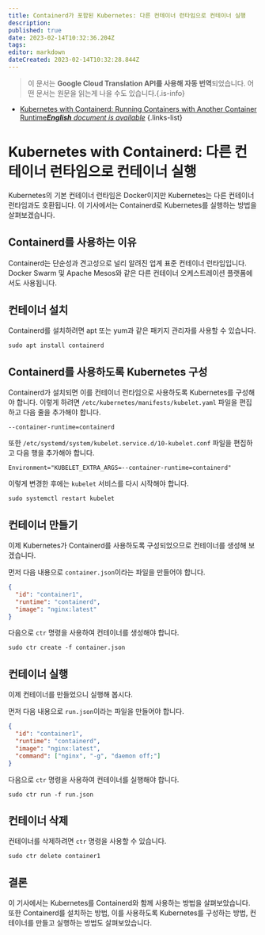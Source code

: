 ```yaml
---
title: Containerd가 포함된 Kubernetes: 다른 컨테이너 런타임으로 컨테이너 실행
description: 
published: true
date: 2023-02-14T10:32:36.204Z
tags: 
editor: markdown
dateCreated: 2023-02-14T10:32:28.844Z
---
```


> 이 문서는 **Google Cloud Translation API를 사용해 자동 번역**되었습니다.
어떤 문서는 원문을 읽는게 나을 수도 있습니다.{.is-info}



- [Kubernetes with Containerd: Running Containers with Another Container Runtime***English** document is available*](/en/Knowledge-base/Kubernetes/kubernetes-with-containerd-running-containers-with-another-container-runtime)
{.links-list}


# Kubernetes with Containerd: 다른 컨테이너 런타임으로 컨테이너 실행

Kubernetes의 기본 컨테이너 런타임은 Docker이지만 Kubernetes는 다른 컨테이너 런타임과도 호환됩니다. 이 기사에서는 Containerd로 Kubernetes를 실행하는 방법을 살펴보겠습니다.

## Containerd를 사용하는 이유

Containerd는 단순성과 견고성으로 널리 알려진 업계 표준 컨테이너 런타임입니다. Docker Swarm 및 Apache Mesos와 같은 다른 컨테이너 오케스트레이션 플랫폼에서도 사용됩니다.

## 컨테이너 설치

Containerd를 설치하려면 apt 또는 yum과 같은 패키지 관리자를 사용할 수 있습니다.

```
sudo apt install containerd
```

## Containerd를 사용하도록 Kubernetes 구성

Containerd가 설치되면 이를 컨테이너 런타임으로 사용하도록 Kubernetes를 구성해야 합니다. 이렇게 하려면 `/etc/kubernetes/manifests/kubelet.yaml` 파일을 편집하고 다음 줄을 추가해야 합니다.

```
--container-runtime=containerd
```

또한 `/etc/systemd/system/kubelet.service.d/10-kubelet.conf` 파일을 편집하고 다음 행을 추가해야 합니다.

```
Environment="KUBELET_EXTRA_ARGS=--container-runtime=containerd"
```

이렇게 변경한 후에는 `kubelet` 서비스를 다시 시작해야 합니다.

```
sudo systemctl restart kubelet
```

## 컨테이너 만들기

이제 Kubernetes가 Containerd를 사용하도록 구성되었으므로 컨테이너를 생성해 보겠습니다.

먼저 다음 내용으로 `container.json`이라는 파일을 만들어야 합니다.

```json
{
  "id": "container1",
  "runtime": "containerd",
  "image": "nginx:latest"
}
```

다음으로 `ctr` 명령을 사용하여 컨테이너를 생성해야 합니다.

```
sudo ctr create -f container.json
```

## 컨테이너 실행

이제 컨테이너를 만들었으니 실행해 봅시다.

먼저 다음 내용으로 `run.json`이라는 파일을 만들어야 합니다.

```json
{
  "id": "container1",
  "runtime": "containerd",
  "image": "nginx:latest",
  "command": ["nginx", "-g", "daemon off;"]
}
```

다음으로 `ctr` 명령을 사용하여 컨테이너를 실행해야 합니다.

```
sudo ctr run -f run.json
```

## 컨테이너 삭제

컨테이너를 삭제하려면 `ctr` 명령을 사용할 수 있습니다.

```
sudo ctr delete container1
```

## 결론

이 기사에서는 Kubernetes를 Containerd와 함께 사용하는 방법을 살펴보았습니다. 또한 Containerd를 설치하는 방법, 이를 사용하도록 Kubernetes를 구성하는 방법, 컨테이너를 만들고 실행하는 방법도 살펴보았습니다.